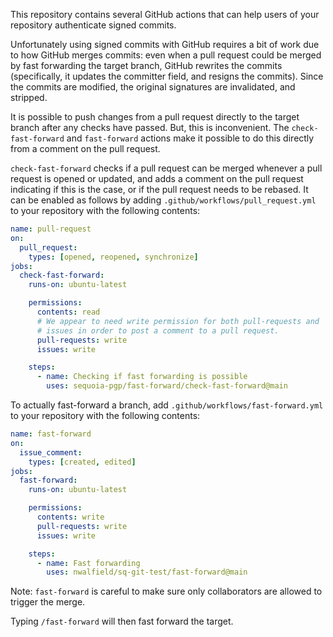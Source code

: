 This repository contains several GitHub actions that can help users of
your repository authenticate signed commits.

Unfortunately using signed commits with GitHub requires a bit of work
due to how GitHub merges commits: even when a pull request could be
merged by fast forwarding the target branch, GitHub rewrites the
commits (specifically, it updates the committer field, and resigns the
commits).  Since the commits are modified, the original signatures are
invalidated, and stripped.

It is possible to push changes from a pull request directly to the
target branch after any checks have passed.  But, this is
inconvenient.  The `check-fast-forward` and `fast-forward` actions
make it possible to do this directly from a comment on the pull
request.

`check-fast-forward` checks if a pull request can be merged whenever a
pull request is opened or updated, and adds a comment on the pull
request indicating if this is the case, or if the pull request needs
to be rebased.  It can be enabled as follows by adding
`.github/workflows/pull_request.yml` to your repository with the
following contents:

```yaml
name: pull-request
on:
  pull_request:
    types: [opened, reopened, synchronize]
jobs:
  check-fast-forward:
    runs-on: ubuntu-latest

    permissions:
      contents: read
      # We appear to need write permission for both pull-requests and
      # issues in order to post a comment to a pull request.
      pull-requests: write
      issues: write

    steps:
      - name: Checking if fast forwarding is possible
        uses: sequoia-pgp/fast-forward/check-fast-forward@main
```

To actually fast-forward a branch, add
`.github/workflows/fast-forward.yml` to your repository with the
following contents:

```yaml
name: fast-forward
on:
  issue_comment:
    types: [created, edited]
jobs:
  fast-forward:
    runs-on: ubuntu-latest

    permissions:
      contents: write
      pull-requests: write
      issues: write

    steps:
      - name: Fast forwarding
        uses: nwalfield/sq-git-test/fast-forward@main
```

Note: `fast-forward` is careful to make sure only collaborators are
allowed to trigger the merge.

Typing `/fast-forward` will then fast forward the target.


